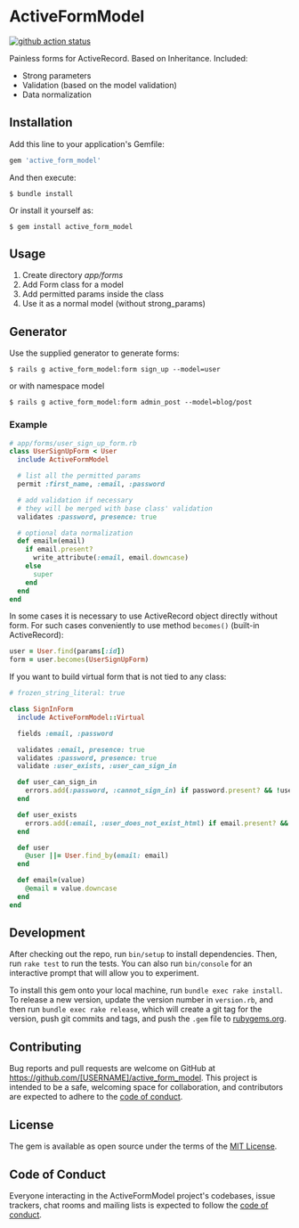 # ActiveFormModel

[![github action status](https://github.com/Hexlet/active_form_model/workflows/main/badge.svg)](https://actions-badge.atrox.dev/hexlet/hexlet-cv/goto)

Painless forms for ActiveRecord. Based on Inheritance. Included:

* Strong parameters
* Validation (based on the model validation)
* Data normalization

## Installation

Add this line to your application's Gemfile:

```ruby
gem 'active_form_model'
```

And then execute:

    $ bundle install

Or install it yourself as:

    $ gem install active_form_model

## Usage

1. Create directory *app/forms*
1. Add Form class for a model
1. Add permitted params inside the class
1. Use it as a normal model (without strong_params)

## Generator

Use the supplied generator to generate forms:

    $ rails g active_form_model:form sign_up --model=user

or with namespace model

    $ rails g active_form_model:form admin_post --model=blog/post

### Example

```ruby
# app/forms/user_sign_up_form.rb
class UserSignUpForm < User
  include ActiveFormModel

  # list all the permitted params
  permit :first_name, :email, :password

  # add validation if necessary
  # they will be merged with base class' validation
  validates :password, presence: true

  # optional data normalization
  def email=(email)
    if email.present?
      write_attribute(:email, email.downcase)
    else
      super
    end
  end
end
```

In some cases it is necessary to use ActiveRecord object directly without form. For such cases conveniently to use method `becomes()` (built-in ActiveRecord):

```ruby
user = User.find(params[:id])
form = user.becomes(UserSignUpForm)
```

If you want to build virtual form that is not tied to any class:

```ruby
# frozen_string_literal: true

class SignInForm
  include ActiveFormModel::Virtual

  fields :email, :password

  validates :email, presence: true
  validates :password, presence: true
  validate :user_exists, :user_can_sign_in

  def user_can_sign_in
    errors.add(:password, :cannot_sign_in) if password.present? && !user&.valid_password?(password)
  end

  def user_exists
    errors.add(:email, :user_does_not_exist_html) if email.present? && !user
  end

  def user
    @user ||= User.find_by(email: email)
  end

  def email=(value)
    @email = value.downcase
  end
end
```

## Development

After checking out the repo, run `bin/setup` to install dependencies. Then, run `rake test` to run the tests. You can also run `bin/console` for an interactive prompt that will allow you to experiment.

To install this gem onto your local machine, run `bundle exec rake install`. To release a new version, update the version number in `version.rb`, and then run `bundle exec rake release`, which will create a git tag for the version, push git commits and tags, and push the `.gem` file to [rubygems.org](https://rubygems.org).

## Contributing

Bug reports and pull requests are welcome on GitHub at https://github.com/[USERNAME]/active_form_model. This project is intended to be a safe, welcoming space for collaboration, and contributors are expected to adhere to the [code of conduct](https://github.com/[USERNAME]/active_form_model/blob/master/CODE_OF_CONDUCT.md).


## License

The gem is available as open source under the terms of the [MIT License](https://opensource.org/licenses/MIT).

## Code of Conduct

Everyone interacting in the ActiveFormModel project's codebases, issue trackers, chat rooms and mailing lists is expected to follow the [code of conduct](https://github.com/[USERNAME]/active_form_model/blob/master/CODE_OF_CONDUCT.md).
